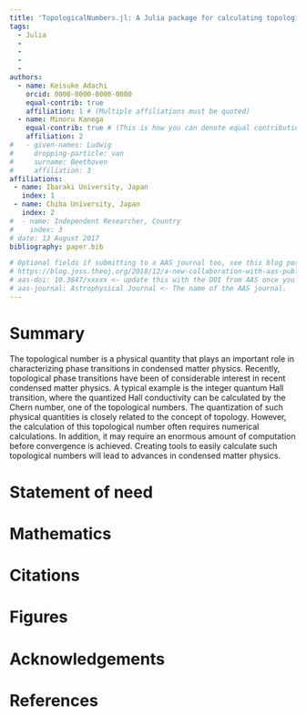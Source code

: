 ```yaml
---
title: 'TopologicalNumbers.jl: A Julia package for calculating topological numbers'
tags:
  - Julia
  - 
  - 
  - 
  - 
authors:
  - name: Keisuke Adachi
    orcid: 0000-0000-0000-0000
    equal-contrib: true
    affiliation: 1 # (Multiple affiliations must be quoted)
  - name: Minoru Kanega
    equal-contrib: true # (This is how you can denote equal contributions between multiple authors)
    affiliation: 2
#   - given-names: Ludwig
#     dropping-particle: van
#     surname: Beethoven
#     affiliation: 3
affiliations:
 - name: Ibaraki University, Japan
   index: 1
 - name: Chiba University, Japan
   index: 2
#  - name: Independent Researcher, Country
#    index: 3
# date: 13 August 2017
bibliography: paper.bib

# Optional fields if submitting to a AAS journal too, see this blog post:
# https://blog.joss.theoj.org/2018/12/a-new-collaboration-with-aas-publishing
# aas-doi: 10.3847/xxxxx <- update this with the DOI from AAS once you know it.
# aas-journal: Astrophysical Journal <- The name of the AAS journal.
---
```


# Summary
The topological number is a physical quantity that plays an important role in characterizing phase transitions in condensed matter physics. Recently, topological phase transitions have been of considerable
interest in recent condensed matter physics. A typical example is the integer quantum Hall transition, where the quantized Hall conductivity can be calculated by the Chern number, one of the topological numbers. The quantization of such physical quantities is closely related to the concept of topology. However, the calculation of this topological number often requires numerical calculations. In addition, it may require an enormous amount of computation before convergence is achieved. Creating tools to easily calculate such topological numbers will lead to advances in condensed matter physics.


# Statement of need





# Mathematics



# Citations



# Figures



# Acknowledgements



# References
